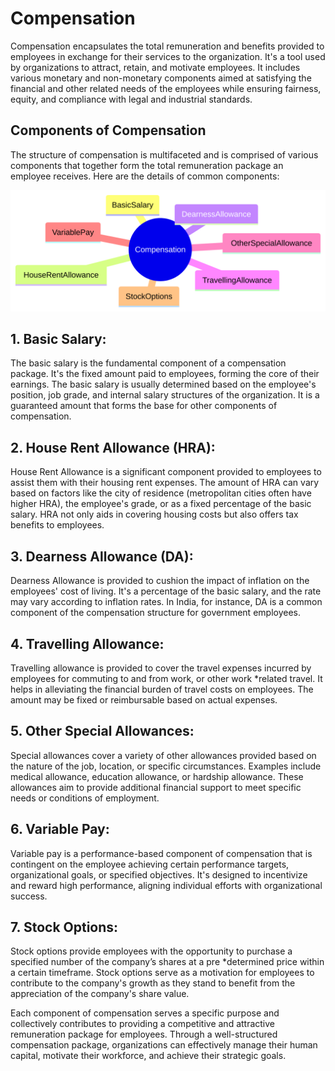 # Compensation


Compensation encapsulates the total remuneration and benefits provided to employees in exchange for their services to the organization. It's a tool used by organizations to attract, retain, and motivate employees. It includes various monetary and non-monetary components aimed at satisfying the financial and other related needs of the employees while ensuring fairness, equity, and compliance with legal and industrial standards.

## Components of Compensation
The structure of compensation is multifaceted and is comprised of various components that together form the total remuneration package an employee receives. Here are the details of common components:


![compensation](compensation.svg)

## 1. **Basic Salary:** 
 The basic salary is the fundamental component of a compensation package. It's the fixed amount paid to employees, forming the core of their earnings. The basic salary is usually determined based on the employee's position, job grade, and internal salary structures of the organization. It is a guaranteed amount that forms the base for other components of compensation.

## 2. **House Rent Allowance (HRA):**

 House Rent Allowance is a significant component provided to employees to assist them with their housing rent expenses. The amount of HRA can vary based on factors like the city of residence (metropolitan cities often have higher HRA), the employee's grade, or as a fixed percentage of the basic salary. HRA not only aids in covering housing costs but also offers tax benefits to employees.

## 3. **Dearness Allowance (DA):**

 Dearness Allowance is provided to cushion the impact of inflation on the employees' cost of living. It's a percentage of the basic salary, and the rate may vary according to inflation rates. In India, for instance, DA is a common component of the compensation structure for government employees.

## 4. **Travelling Allowance:** 

Travelling allowance is provided to cover the travel expenses incurred by employees for commuting to and from work, or other work  *related travel. It helps in alleviating the financial burden of travel costs on employees. The amount may be fixed or reimbursable based on actual expenses.

## 5. **Other Special Allowances:** 
Special allowances cover a variety of other allowances provided based on the nature of the job, location, or specific circumstances. Examples include medical allowance, education allowance, or hardship allowance. These allowances aim to provide additional financial support to meet specific needs or conditions of employment.

## 6. **Variable Pay:** 
Variable pay is a performance-based component of compensation that is contingent on the employee achieving certain performance targets, organizational goals, or specified objectives. It's designed to incentivize and reward high performance, aligning individual efforts with organizational success.

## 7. **Stock Options:** 
Stock options provide employees with the opportunity to purchase a specified number of the company’s shares at a pre  *determined price within a certain timeframe. Stock options serve as a motivation for employees to contribute to the company's growth as they stand to benefit from the appreciation of the company's share value.

Each component of compensation serves a specific purpose and collectively contributes to providing a competitive and attractive remuneration package for employees. Through a well-structured compensation package, organizations can effectively manage their human capital, motivate their workforce, and achieve their strategic goals.